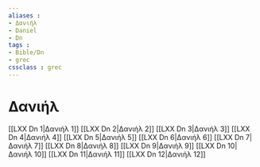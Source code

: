 ```yaml
---
aliases : 
- Δανιήλ
- Daniel
- Dn
tags : 
- Bible/Dn
- grec
cssclass : grec
---
```


# Δανιήλ

[[LXX Dn 1|Δανιήλ 1]]
[[LXX Dn 2|Δανιήλ 2]]
[[LXX Dn 3|Δανιήλ 3]]
[[LXX Dn 4|Δανιήλ 4]]
[[LXX Dn 5|Δανιήλ 5]]
[[LXX Dn 6|Δανιήλ 6]]
[[LXX Dn 7|Δανιήλ 7]]
[[LXX Dn 8|Δανιήλ 8]]
[[LXX Dn 9|Δανιήλ 9]]
[[LXX Dn 10|Δανιήλ 10]]
[[LXX Dn 11|Δανιήλ 11]]
[[LXX Dn 12|Δανιήλ 12]]

